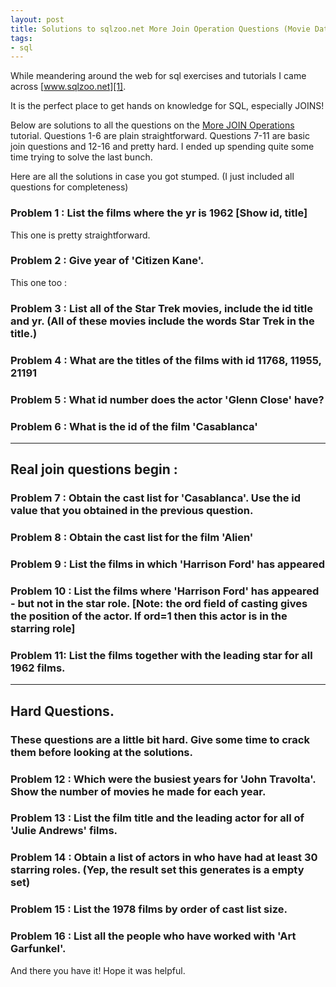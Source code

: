 ```yaml
---
layout: post
title: Solutions to sqlzoo.net More Join Operation Questions (Movie Database)
tags:
- sql
---
```


While meandering around the web for sql exercises and tutorials I came across [www.sqlzoo.net][1].

It is the perfect place to get hands on knowledge for SQL, especially JOINS!

Below are solutions to all the questions on the [More JOIN Operations][2] tutorial. Questions 1-6 are plain straightforward. Questions 7-11 are basic join questions and 12-16 and pretty hard. I ended up spending quite some time trying to solve the last bunch.

Here are all the solutions in case you got stumped. (I just included all questions for completeness)


### Problem 1 : List the films where the yr is 1962 [Show id, title]
This one is pretty straightforward.

<script src="https://gist.github.com/3551780.js"> </script>

### Problem 2 : Give year of 'Citizen Kane'.
This one too :

<script src="https://gist.github.com/3551783.js"> </script>

### Problem 3 : List all of the Star Trek movies, include the id title and yr. (All of these movies include the words Star Trek in the title.)

<script src="https://gist.github.com/3551454.js"> </script>

### Problem 4 : What are the titles of the films with id 11768, 11955, 21191

<script src="https://gist.github.com/3551463.js"> </script>

### Problem 5 : What id number does the actor 'Glenn Close' have?

<script src="https://gist.github.com/3551476.js"> </script>

### Problem 6 : What is the id of the film 'Casablanca'

<script src="https://gist.github.com/3551479.js"> </script>

------
## Real join questions begin :

### Problem 7 : Obtain the cast list for 'Casablanca'. Use the id value that you obtained in the previous question.

<script src="https://gist.github.com/3551492.js"> </script>

### Problem 8 : Obtain the cast list for the film 'Alien'

<script src="https://gist.github.com/3551529.js"> </script>

### Problem 9 : List the films in which 'Harrison Ford' has appeared

<script src="https://gist.github.com/3551537.js"> </script>

### Problem 10 : List the films where 'Harrison Ford' has appeared - but not in the star role. [Note: the ord field of casting gives the position of the actor. If ord=1 then this actor is in the starring role]

<script src="https://gist.github.com/3551544.js"> </script>

### Problem 11: List the films together with the leading star for all 1962 films.

<script src="https://gist.github.com/3551556.js"> </script>
--------

## Hard Questions.
### These questions are a little bit hard. Give some time to crack them before looking at the solutions.

### Problem 12 : Which were the busiest years for 'John Travolta'. Show the number of movies he made for each year.

<script src="https://gist.github.com/3551570.js"> </script>

### Problem 13 : List the film title and the leading actor for all of 'Julie Andrews' films.

<script src="https://gist.github.com/3551578.js"> </script>

### Problem 14 : Obtain a list of actors in who have had at least 30 starring roles. (Yep, the result set this generates is a empty set)

<script src="https://gist.github.com/3551585.js"> </script>

### Problem 15 : List the 1978 films by order of cast list size.

<script src="https://gist.github.com/3551594.js"> </script>

### Problem 16 : List all the people who have worked with 'Art Garfunkel'.

<script src="https://gist.github.com/3551605.js"> </script>

And there you have it! Hope it was helpful.


  [1]: http://www.sqlzoo.net
  [2]: http://sqlzoo.net/wiki/More_JOIN_operations
